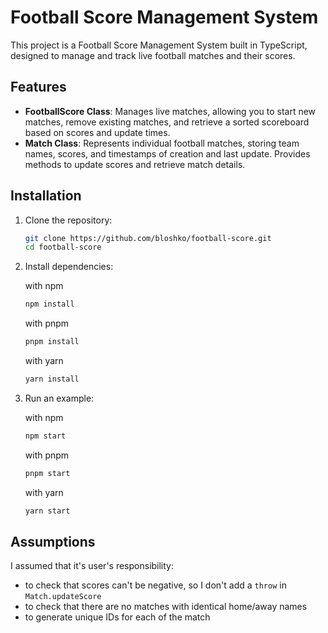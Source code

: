 # Football Score Management System

This project is a Football Score Management System built in TypeScript, designed to manage and track live football matches and their scores.

## Features

- **FootballScore Class**: Manages live matches, allowing you to start new matches, remove existing matches, and retrieve a sorted scoreboard based on scores and update times.
- **Match Class**: Represents individual football matches, storing team names, scores, and timestamps of creation and last update. Provides methods to update scores and retrieve match details.

## Installation

1. Clone the repository:
   ```bash
   git clone https://github.com/bloshko/football-score.git
   cd football-score
   ```
2. Install dependencies:

   with npm

   ```bash
   npm install
   ```

   with pnpm

   ```bash
   pnpm install
   ```

   with yarn

   ```bash
   yarn install
   ```

3. Run an example:

   with npm

   ```bash
   npm start
   ```

   with pnpm

   ```bash
   pnpm start
   ```

   with yarn

   ```bash
   yarn start
   ```

## Assumptions

I assumed that it's user's responsibility:

- to check that scores can't be negative, so I don't add a `throw` in `Match.updateScore`
- to check that there are no matches with identical home/away names
- to generate unique IDs for each of the match
